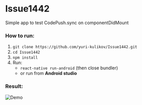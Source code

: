 # Issue1442
Simple app to test CodePush.sync on componentDidMount

### How to run:
1. `git clone https://github.com/yuri-kulikov/Issue1442.git`
2. `cd Issue1442`
3. `npm install`
4. Run: 
   - `react-native run-android` (then close bundler)
   - or run from **Android studio**

### Result:
![Demo](https://i.imgur.com/UjO1MGz.gif)
